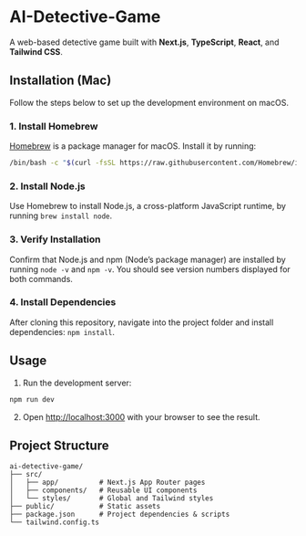 # AI-Detective-Game

A web-based detective game built with **Next.js**, **TypeScript**, **React**, and **Tailwind CSS**.

## Installation (Mac)

Follow the steps below to set up the development environment on macOS.  

### 1. Install Homebrew
[Homebrew](https://brew.sh/) is a package manager for macOS. Install it by running:  
```bash
/bin/bash -c "$(curl -fsSL https://raw.githubusercontent.com/Homebrew/install/HEAD/install.sh)"
```

### 2. Install Node.js
Use Homebrew to install Node.js, a cross-platform JavaScript runtime, by running `brew install node`.

### 3. Verify Installation
Confirm that Node.js and npm (Node’s package manager) are installed by running `node -v` and `npm -v`. You should see version numbers displayed for both commands.

### 4. Install Dependencies
After cloning this repository, navigate into the project folder and install dependencies: `npm install`.

## Usage

1. Run the development server:
```bash
npm run dev
```

2. Open [http://localhost:3000](http://localhost:3000) with your browser to see the result.

## Project Structure
```
ai-detective-game/
├── src/
│   ├── app/          # Next.js App Router pages
│   ├── components/   # Reusable UI components
│   └── styles/       # Global and Tailwind styles
├── public/           # Static assets
├── package.json      # Project dependencies & scripts
└── tailwind.config.ts
```
